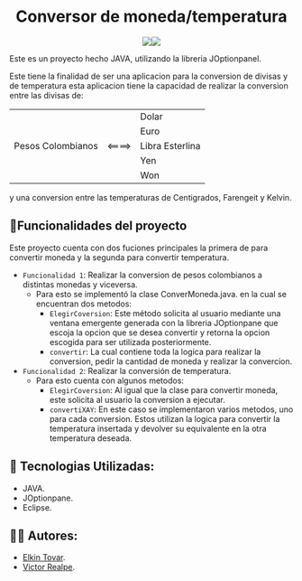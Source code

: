 
<h1 align="center">  Conversor de moneda/temperatura </h1>

<p align="center">
  <img src="https://img.shields.io/badge/Status-Finalizado-green"><img src="https://img.shields.io/badge/Code-JAVA-yellowgreen">
  </p> 
Este es un proyecto hecho JAVA, utilizando la libreria JOptionpanel.

Este tiene la finalidad de ser una aplicacion para la conversion de divisas y de temperatura
esta aplicacion tiene la capacidad de realizar la conversion entre las divisas de:

<div aling="center">   
    <table>
        <tr>
            <td rowspan="6">Pesos Colombianos</td>
            <td rowspan="6"><====></td>
            <td>Dolar</td>
        </tr>
        <tr>
            <td>Euro</td>
        </tr>
        <tr>
            <td>Libra Esterlina</td>
        </tr>
        <tr>
            <td>Yen</td>
        </tr>
        <tr>
            <td>Won</td>
        </tr>
    </table>
  <div>
    
 y una conversion entre las temperaturas de Centigrados, Farengeit y Kelvin.

## :hammer:Funcionalidades del proyecto
    
Este proyecto cuenta con dos fuciones principales la primera de para convertir moneda y la segunda para convertir temperatura.
- `Funcionalidad 1`: Realizar la conversion de pesos colombianos a distintas monedas y viceversa.
    - Para esto se implementó la clase ConverMoneda.java. en la cual se encuentran dos metodos:
        - `ElegirCoversion`: Este método solicita al usuario mediante una ventana emergente generada con la libreria JOptionpane 
                             que escoja la opcion que se desea convertir y retorna la opcion escogida para ser utilizada posteriormente.
        - `convertir`: La cual contiene toda la logica para realizar la conversion, pedir la cantidad de moneda y realizar la convercion.
- `Funcionalidad 2`: Realizar la conversión de temperatura.
    - Para esto cuenta con algunos metodos:
      - `ElegirCoversion`: Al igual que la clase para convertir moneda, este solicita al usuario la conversion a ejecutar.
      - `convertiXAY`: En este caso se implementaron varios metodos, uno para cada conversion. Estos utilizan la logica para convertir la
                       temperatura insertada y devolver su equivalente en la otra temperatura deseada.


    
## :wrench: Tecnologias Utilizadas:
    
* JAVA.
* JOptionpane.
* Eclipse.
    
## :curly_haired_man: Autores:

* [Elkin Tovar](https://github.com/elkin2174).
* [Victor Realpe](https://github.com/TORVIICT).
    
    


      
